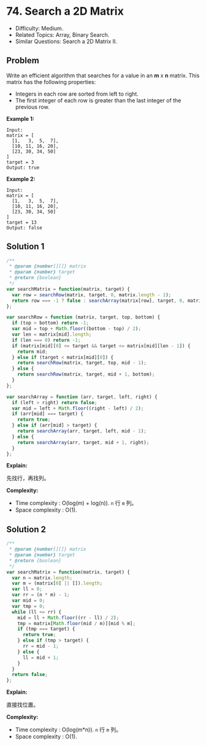 # 74. Search a 2D Matrix

- Difficulty: Medium.
- Related Topics: Array, Binary Search.
- Similar Questions: Search a 2D Matrix II.

## Problem

Write an efficient algorithm that searches for a value in an **m** x **n** matrix. This matrix has the following properties:

- Integers in each row are sorted from left to right.
- The first integer of each row is greater than the last integer of the previous row.

**Example 1:**

```
Input:
matrix = [
  [1,   3,  5,  7],
  [10, 11, 16, 20],
  [23, 30, 34, 50]
]
target = 3
Output: true
```

**Example 2:**

```
Input:
matrix = [
  [1,   3,  5,  7],
  [10, 11, 16, 20],
  [23, 30, 34, 50]
]
target = 13
Output: false
```

## Solution 1

```javascript
/**
 * @param {number[][]} matrix
 * @param {number} target
 * @return {boolean}
 */
var searchMatrix = function(matrix, target) {
  var row = searchRow(matrix, target, 0, matrix.length - 1);
  return row === -1 ? false : searchArray(matrix[row], target, 0, matrix[row].length - 1);
};

var searchRow = function (matrix, target, top, bottom) {
  if (top > bottom) return -1;
  var mid = top + Math.floor((bottom - top) / 2);
  var len = matrix[mid].length;
  if (len === 0) return -1;
  if (matrix[mid][0] <= target && target <= matrix[mid][len - 1]) {
    return mid;
  } else if (target < matrix[mid][0]) {
    return searchRow(matrix, target, top, mid - 1);
  } else {
    return searchRow(matrix, target, mid + 1, bottom);
  }
};

var searchArray = function (arr, target, left, right) {
  if (left > right) return false;
  var mid = left + Math.floor((right - left) / 2);
  if (arr[mid] === target) {
    return true;
  } else if (arr[mid] > target) {
    return searchArray(arr, target, left, mid - 1);
  } else {
    return searchArray(arr, target, mid + 1, right);
  }
};
```

**Explain:**

先找行，再找列。

**Complexity:**

* Time complexity : O(log(m) + log(n)). ```n``` 行 ```m``` 列。
* Space complexity : O(1).

## Solution 2

```javascript
/**
 * @param {number[][]} matrix
 * @param {number} target
 * @return {boolean}
 */
var searchMatrix = function(matrix, target) {
  var n = matrix.length;
  var m = (matrix[0] || []).length;
  var ll = 0;
  var rr = (n * m) - 1;
  var mid = 0;
  var tmp = 0;
  while (ll <= rr) {
    mid = ll + Math.floor((rr - ll) / 2);
    tmp = matrix[Math.floor(mid / m)][mid % m];
    if (tmp === target) {
      return true;
    } else if (tmp > target) {
      rr = mid - 1;
    } else {
      ll = mid + 1;
    }
  }
  return false;
};
```

**Explain:**

直接找位置。

**Complexity:**

* Time complexity : O(log(m*n)). ```n``` 行 ```m``` 列。
* Space complexity : O(1).
